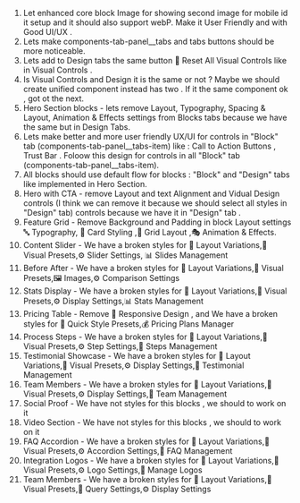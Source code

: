 1. Let enhanced core block Image for showing second image for mobile id it setup and it should also support webP. Make it User Friendly and with Good UI/UX .
2. Lets make components-tab-panel__tabs and tabs buttons should be more noticeable. 
3. Lets add to Design tabs the same button 🔄 Reset All Visual Controls like in Visual Controls .
4. Is Visual Controls and Design it is the same or not ? Maybe we should create unified component instead has two . If it the same component ok , got ot the next. 
5. Hero Section blocks - lets remove Layout, Typography, Spacing & Layout, Animation & Effects settings from Blocks tabs because we have the same but in Design Tabs.
6. Lets make better and more user friendly UX/UI for controls in "Block" tab (components-tab-panel__tabs-item) like : Call to Action Buttons , Trust Bar . Foloow this design for controls in all "Block" tab (components-tab-panel__tabs-item).
7. All blocks should use default flow for blocks : "Block" and "Design" tabs like implemented in Hero Section.
8. Hero with CTA - remove Layout and text Alignment and Vidual Design controls (I think we can remove it because we should select all styles in "Design" tab) controls because we have it in "Design" tab . 
9. Feature Grid -  Remove Background and Padding in block Layout settings 🔤 Typography, 🎨 Card Styling ,📐 Grid Layout ,🎭 Animation & Effects.
10. Content Slider - We have a broken styles for 📐 Layout Variations,🎨 Visual Presets,⚙️ Slider Settings, 📊 Slides Management
11. Before After - We have a broken styles for 📐 Layout Variations,🎨 Visual Presets,🖼️ Images,⚙️ Comparison Settings
12. Stats Display - We have a broken styles for 📐 Layout Variations,🎨 Visual Presets,⚙️ Display Settings,📊 Stats Management
13. Pricing Table - Remove 📱 Responsive Design , and We have a broken styles for 🎯 Quick Style Presets,💰 Pricing Plans Manager
14. Process Steps - We have a broken styles for 📐 Layout Variations,🎨 Visual Presets,⚙️ Step Settings,📝 Steps Management
15. Testimonial Showcase - We have a broken styles for 📐 Layout Variations,🎨 Visual Presets,⚙️ Display Settings,💬 Testimonial Management
16. Team Members - We have a broken styles for 📐 Layout Variations,🎨 Visual Presets,⚙️ Display Settings,👥 Team Management
17. Social Proof - We have not styles for this blocks , we should to work on it
18. Video Section - We have not styles for this blocks , we should to work on it
19. FAQ Accordion - We have a broken styles for 📐 Layout Variations,🎨 Visual Presets,⚙️ Accordion Settings,📝 FAQ Management
20. Integration Logos - We have a broken styles for 📐 Layout Variations,🎨 Visual Presets,⚙️ Logo Settings,🏢 Manage Logos
20. Team Members - We have a broken styles for 📐 Layout Variations,🎨 Visual Presets,📝 Query Settings,⚙️ Display Settings